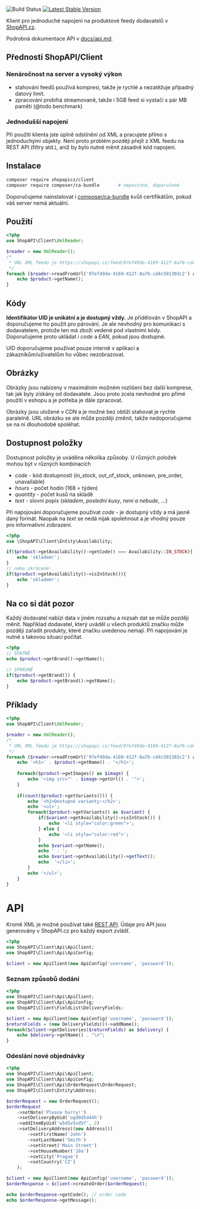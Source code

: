 ![Build Status](https://github.com/shopapicz/php-client/actions/workflows/ci.yml/badge.svg)
[![Latest Stable Version](https://poser.pugx.org/shopapicz/client/v/stable)](https://packagist.org/packages/shopapicz/client)


Klient pro jednoduché napojení na produktové feedy dodavatelů v [ShopAPI.cz](https://shopapi.cz).

Podrobná dokumentace API v [docs/api.md](docs/api.md).

## Přednosti ShopAPI/Client

### Nenáročnost na server a vysoký výkon
 * stahování feedů používá kompresi, takže je rychlé a nezatěžuje případný datový limit.
 * zpracování probíhá streamovaně, takže i 5GB feed si vystačí s pár MB paměti (@todo benchmark)
 
### Jednodušší napojení
Při použití klienta jste úplně odstíněni od XML a pracujete přímo s jednoduchými objekty. Není proto problém později přejít z XML feedu na REST API (filtry atd.), aniž by bylo nutné měnit zásadně kód napojení.

## Instalace
```bash
composer require shopapicz/client
composer require composer/ca-bundle       # nepovinné, doporučené
```
Doporučujeme nainstalovat i [composer/ca-bundle](https://github.com/composer/ca-bundle) kvůli certifikátům, pokud váš server nemá aktuální.

## Použití
```php
<?php
use ShopAPI\Client\XmlReader;

$reader = new XmlReader();
/*
 * URL XML feedu je https://shopapi.cz/feed/97ef49da-4169-412f-8a76-cd4c501303c2
 */
foreach ($reader->readFromUrl('97ef49da-4169-412f-8a76-cd4c501303c2') as $product) {
    echo $product->getName();
}

```

## Kódy
**Identifikátor UID je unikátní a je dostupný vždy.** Je přidělován v ShopAPI a doporučujeme ho použít pro párování. Je ale nevhodný pro komunikaci s dodavatelem, protože ten má zboží vedené pod vlastními kódy. Doporučujeme proto ukládat i *code* a *EAN*, pokud jsou dostupné.

UID doporučujeme používat pouze interně v aplikaci a zákazníkům/uživatelům ho vůbec nezobrazovat.

## Obrázky
Obrázky jsou nabízeny v maximálním možném rozlišení bez další komprese, tak jak byly získány od dodavatele. Jsou proto zcela nevhodné pro přímé použití v eshopu a je potřeba je dále zpracovat.

Obrázky jsou uložené v CDN a je možné bez obtíží stahovat je rychle paralelně. URL obrázku se ale může později změnit, takže nedoporučujeme se na ni dlouhodobě spoléhat.

## Dostupnost položky
Dostupnost položky je uváděna několika způsoby. U různých položek mohou být v různých kombinacích
 * *code* - kód dostupnosti (in_stock, out_of_stock, unknown, pre_order, unavailable)
 * *hours* - počet hodin (168 = týden)
 * *quantity* - počet kusů na skladě
 * *text* - slovní popis (*skladem*, *poslední kusy*, *není a nebude*, ...)
 
Při napojování doporučujeme používat *code* - je dostupný vždy a má jasně daný formát. Naopak na *text* se nedá nijak spolehnout a je vhodný pouze pro informativní zobrazení.

```php
<?php
use \ShopAPI\Client\Entity\Availability;

if($product->getAvailability()->getCode() === Availability::IN_STOCK){
    echo 'skladem!';
}
// nebo zkráceně:
if($product->getAvailability()->isInStock()){
    echo 'skladem!';
}
```


## Na co si dát pozor
Každý dodavatel nabízí data v jiném rozsahu a rozsah dat se může později měnit. Například dodavatel, který uváděl u všech produktů značku může později zařadit produkty, které značku uvedenou nemají. Při napojování je nutné s takovou situací počítat.

```php
<?php
// ŠPATNĚ
echo $product->getBrand()->getName(); 

// SPRÁVNĚ
if($product->getBrand()) {
    echo $product->getBrand()->getName(); 
}
```


## Příklady
```php
<?php
use ShopAPI\Client\XmlReader;

$reader = new XmlReader();
/*
 * URL XML feedu je https://shopapi.cz/feed/97ef49da-4169-412f-8a76-cd4c501303c2
 */
foreach ($reader->readFromUrl('97ef49da-4169-412f-8a76-cd4c501303c2') as $product) {
    echo '<h1>' . $product->getName() . '</h1>';
    
    foreach($product->getImages() as $image) {
        echo '<img src="' . $image->getUrl() . '">';
    }
    
    if(count($product->getVariants())) {
        echo '<h2>Dostupné varianty:</h2>';
        echo '<ul>';
        foreach($product->getVariants() as $variant) {
            if($variant->getAvailability()->isInStock()) {
                echo '<li style="color:green">';
            } else {
                echo '<li style="color:red">';
            }
            echo $variant->getName();
            echo ' - ';
            echo $variant->getAvailability()->getText();
            echo  '</li>';
        }
        echo '</ul>';
    }
}

```

# API
Kromě XML je možné používat také [REST API](https://shopapi.cz/api/1/docs). Údaje pro API jsou generovány v ShopAPI.cz pro každý export zvlášť.
```php
<?php
use ShopAPI\Client\Api\ApiClient;
use ShopAPI\Client\Api\ApiConfig;

$client = new ApiClient(new ApiConfig('username', 'password'));
```

### Seznam způsobů dodání
```php
<?php
use ShopAPI\Client\Api\ApiClient;
use ShopAPI\Client\Api\ApiConfig;
use ShopAPI\Client\FieldList\DeliveryFields;

$client = new ApiClient(new ApiConfig('username', 'password'));
$returnFields = (new DeliveryFields())->addName();
foreach($client->getDeliveries($returnFields) as $delivery) {
    echo $delivery->getName() . "\n";
}
```

### Odeslání nové objednávky
```php
<?php
use ShopAPI\Client\Api\ApiClient;
use ShopAPI\Client\Api\ApiConfig;
use ShopAPI\Client\Api\OrderRequest\OrderRequest;
use ShopAPI\Client\Entity\Address;

$orderRequest = new OrderRequest();
$orderRequest
    ->setNote('Please hurry!')
    ->setDeliveryByUid('ogd9d5d44h')
    ->addItemByUid('w5d5v5vd5f', 2)
    ->setDeliveryAddress((new Address())
        ->setFirstName('John')
        ->setLastName('Smith')
        ->setStreet('Main Street')
        ->setHouseNumber('10a')
        ->setCity('Prague')
        ->setCountry('CZ')
    );

$client = new ApiClient(new ApiConfig('username', 'password'));
$orderResponse = $client->createOrder($orderRequest);

echo $orderResponse->getCode(); // order code
echo $orderResponse->getMessage();
```
